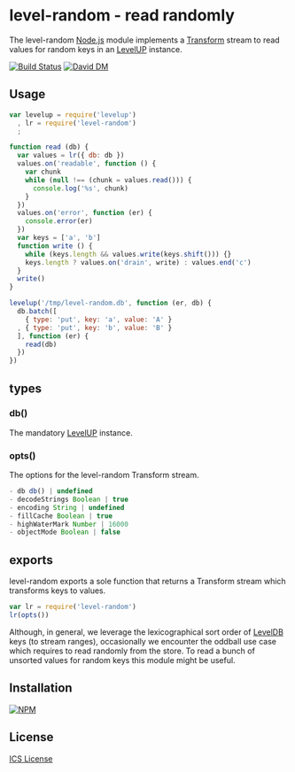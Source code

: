 
# level-random - read randomly

The level-random [Node.js](http://nodejs.org/) module implements a [Transform](http://nodejs.org/api/stream.html#stream_class_stream_transform_1) stream to read values for random keys in an [LevelUP](https://github.com/rvagg/node-levelup) instance.

[![Build Status](https://secure.travis-ci.org/michaelnisi/level-random.svg)](http://travis-ci.org/michaelnisi/level-random) [![David DM](https://david-dm.org/michaelnisi/level-random.svg)](http://david-dm.org/michaelnisi/level-random)

## Usage

```js
var levelup = require('levelup')
  , lr = require('level-random')
  ;

function read (db) {
  var values = lr({ db: db })
  values.on('readable', function () {
    var chunk
    while (null !== (chunk = values.read())) {
      console.log('%s', chunk)
    }
  })
  values.on('error', function (er) {
    console.error(er)
  })
  var keys = ['a', 'b']
  function write () {
    while (keys.length && values.write(keys.shift())) {}
    keys.length ? values.on('drain', write) : values.end('c')
  }
  write()
}

levelup('/tmp/level-random.db', function (er, db) {
  db.batch([
    { type: 'put', key: 'a', value: 'A' }
  , { type: 'put', key: 'b', value: 'B' }
  ], function (er) {
    read(db)
  })
})
```

## types

### db()

The mandatory [LevelUP](https://github.com/rvagg/node-levelup) instance.

### opts()

The options for the level-random Transform stream.

```js
- db db() | undefined
- decodeStrings Boolean | true
- encoding String | undefined
- fillCache Boolean | true
- highWaterMark Number | 16000
- objectMode Boolean | false
```

## exports

level-random exports a sole function that returns a Transform stream which transforms keys to values. 

```js
var lr = require('level-random')
lr(opts())
```

Although, in general, we leverage the lexicographical sort order of [LevelDB](http://leveldb.org/) keys (to stream ranges), occasionally we encounter the oddball use case which requires to read randomly from the store. To read a bunch of unsorted values for random keys this module might be useful.

## Installation

[![NPM](https://nodei.co/npm/level-random.svg)](https://npmjs.org/package/level-random)

## License

[ICS License](https://github.com/michaelnisi/level-random/blob/master/LICENSE)
